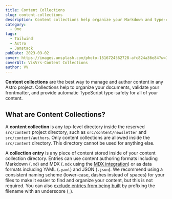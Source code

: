 ```yaml
---
title: Content Collections
slug: content-collections
description: Content collections help organize your Markdown and type-check your frontmatter with schemas.
category:
  - One
tags:
  - Tailwind
  - Astro
  - Jamstack
pubDate: 2023-09-02
cover: https://images.unsplash.com/photo-1516724562728-afc824a36e84?w=1400&auto=format&fit=crop&q=60&ixlib=rb-4.0.3&ixid=M3wxMjA3fDB8MHxzZWFyY2h8MzZ8fGJsYWNrfGVufDB8MHwwfHx8Mg%3D%3D
coverAlt: VisVrs-Content Collections
author: VV
---
```


**Content collections** are the best way to manage and author content in any Astro project. Collections help to organize your documents, validate your frontmatter, and provide automatic TypeScript type-safety for all of your content.

## What are Content Collections?

A **content collection** is any top-level directory inside the reserved `src/content` project directory, such as `src/content/newsletter` and `src/content/authors`. Only content collections are allowed inside the `src/content` directory. This directory cannot be used for anything else.

A **collection entry** is any piece of content stored inside of your content collection directory. Entries can use content authoring formats including Markdown (`.md`) and MDX (`.mdx` using the [MDX integration](/en/guides/integrations-guide/mdx/)) or as data formats including YAML (`.yaml`) and JSON (`.json`). We recommend using a consistent naming scheme (lower-case, dashes instead of spaces) for your files to make it easier to find and organize your content, but this is not required. You can also [exclude entries from being built](/en/core-concepts/routing/#excluding-pages) by prefixing the filename with an underscore (\_).
